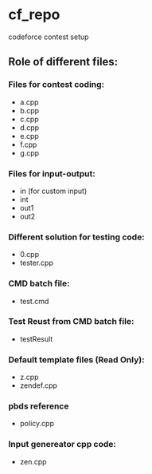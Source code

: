 # cf_repo
codeforce contest setup
## Role of different files:
### Files for contest coding:
* a.cpp
* b.cpp
* c.cpp
* d.cpp
* e.cpp
* f.cpp
* g.cpp

### Files for input-output:
* in (for custom input)
* int
* out1
* out2

### Different solution for testing code:
* 0.cpp
* tester.cpp

### CMD batch file:
* test.cmd

### Test Reust from CMD batch file:
* testResult

### Default template files (Read Only):
* z.cpp
* zendef.cpp

### pbds reference
* policy.cpp

### Input genereator cpp code:
* zen.cpp
